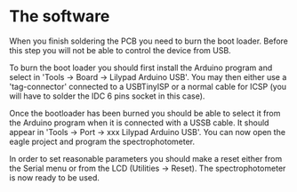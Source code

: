 # The software

When you finish soldering the PCB you need to burn the boot loader. Before this step you will not be able to control the device from USB.

To burn the boot loader you should first install the Arduino program and select in 'Tools -> Board -> Lilypad Arduino USB'. You may then either use a 'tag-connector' connected to a USBTinyISP or a normal cable for ICSP (you will have to solder the IDC 6 pins socket in this case).

Once the bootloader has been burned you should be able to select it from the Arduino program when it is connected with a USSB cable. It should appear in 'Tools -> Port -> xxx Lilypad Arduino USB'. You can now open the eagle project and program the spectrophotometer.

In order to set reasonable parameters you should make a reset either from the Serial menu or from the LCD (Utilities -> Reset). The spectrophotometer is now ready to be used. 
